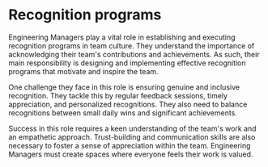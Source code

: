 # Recognition programs

Engineering Managers play a vital role in establishing and executing recognition programs in team culture. They understand the importance of acknowledging their team's contributions and achievements. As such, their main responsibility is designing and implementing effective recognition programs that motivate and inspire the team.

One challenge they face in this role is ensuring genuine and inclusive recognition. They tackle this by regular feedback sessions, timely appreciation, and personalized recognitions. They also need to balance recognitions between small daily wins and significant achievements.

Success in this role requires a keen understanding of the team's work and an empathetic approach. Trust-building and communication skills are also necessary to foster a sense of appreciation within the team. Engineering Managers must create spaces where everyone feels their work is valued.